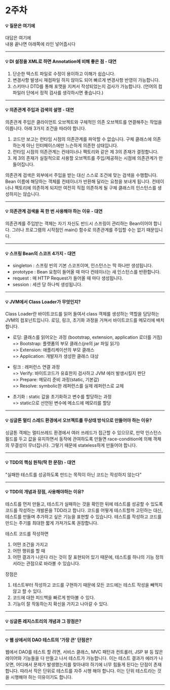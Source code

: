 # 2주차  
#### :bulb: 질문은 여기에  
대답은 여기에  
내용 끝나면 아래쪽에 라인 넣어줍시다  

--------

#### :bulb: DI 설정을 XML로 하면 Annotation에 비해 좋은 점 - 대연
1. 단순한 텍스트 파일로 수정이 용이하고 이해가 쉽습니다.
2. 변경사항 발생시 재컴파일 하지 않아도 되어 빠르게 변경사항 반영이 가능합니다.
3. 스키마나 DTD를 통해 포맷을 지켜서 작성되었는지 검사가 가능합니다. (언어의 컴파일러 단에서 정적 검사를 생각하시면 좋습니다.)

--------

#### :bulb: 의존관계 주입과 검색의 설명 - 대연

의존관계 주입은 클라이언트 오브젝트와 구체적인 의존 오브젝트를 연결해주는 작업을 이릅니다. 아래 3가지 조건을 따라야 합니다.
1. 코드만 보고는 런타임 시점의 의존관계를 파악할 수 없습니다. 구체 클래스에 의존하는게 아닌 인터페이스에만 느슨하게 의존한 상태입니다.
2. 런타임 시점의 의존관계는 컨테이너나 팩토리와 같은 제 3의 존재가 결정합니다.
3. 제 3의 존재가 실질적으로 사용할 오브젝트를 주입/제공하는 시점에 의존관계가 만들어집니다.

의존관계 검색은 외부에서 주입을 받는 대신 스스로 조건에 맞는 검색을 수행합니다. Bean 이름에 해당하는 객체를 컨테이너가 반환해 달라는 요청을 보내게 됩니다. 컨테이너나 팩토리에 의존하게 되지만 여전히 직접 의존하게 될 구체 클래스의 인스턴스를 생성하지는 않습니다.

--------

#### :bulb: 의존관계 검색을 꼭 한 번 사용해야 하는 이유 - 대연

의존관계를 주입받는 객체는 자기 자신도 반드시 스프링이 관리하는 Bean이어야 합니다. 그러나 프로그램의 시작점인 main() 함수로 의존관계를 주입할 수는 없기 때문입니다.

--------

#### :bulb: 스프링 Bean의 스코프 4가지 - 대연

- singleton : 스프링 빈의 기본 스코프이며, 인스턴스는 딱 하나만 생성됩니다.
- prototype : Bean 요청이 들어올 때 마다 컨테이너는 새 인스턴스를 반환합니다.
- request : 매 HTTP Request가 들어올 때 마다 생성됩니다.
- session : 세션 당 하나씩 생성됩니다.

--------

#### :bulb: JVM에서 Class Loader가 무엇인지?

Class Loader란 바이트코드를 읽어 들여서 class 객체를 생성하는 역할을 담당하는 JVM의 컴포넌트입니다.
로딩, 링크, 초기화 과정을 거쳐서 바이트코드를 메모리에 배치합니다.    
- 로딩: 클래스를 읽어오는 과정 (bootstrap, extension, application 로더를 거침)  
=> Bootstrap: 플랫폼의 부모 클래스(jre의 jar 파일 읽기)  
=> Extension: 애플리케이션의 부모 클래스  
=> Application: 개발자가 생성한 클래스 대상  

- 링크 : 레퍼런스 연결 과정  
=> Verify: 바이트코드가 유효한지 검사하고 JVM 에러 발생시킬지 판단  
=> Prepare: 메모리 준비 과정(static, 기본값)  
=> Resolve: symbolic한 레퍼런스를 실제 레퍼런스로 교체  

- 초기화 : static 값을 초기화하고 변수를 할당하는 과정  
=> static으로 선언된 변수에 메소드에 메모리를 할당   

--------


#### :bulb: 싱글톤 멀티 스레드 환경에서 오브젝트를 무상태 방식으로 만들어야 하는 이유?

싱글톤 객체는 멀티쓰레드 환경에서 여러 쓰레드가 접근할 수 있으므로, 만약 인스턴스 필드를 두고 값을 유지하면서 동작에 관여하도록 만들면 race-condition에 의해 객체의 무결성이 무너집니다. 그렇기 때문에 stateless하게 만들어야 합니다.

---------

#### :bulb: TDD의 핵심 원칙(딱 한 문장) - 대연

"실패한 테스트를 성공하도록 만드는 목적이 아닌 코드는 작성하지 않는다"

---------

#### :bulb: TDD의 개념과 장점, 사용해야하는 이유?

테스트를 먼저 만들고, 테스트가 실패하는 것을 확인한 뒤에 테스트를 성공할 수 있도록 코드를 작성하는 개발론을 TDD라고 합니다. 코드를 어떻게 테스트할까 고민하는 대신, 테스트를 만들며 추가하고 싶은 기능을 표현할 수 있습니다. 테스트를 작성하고 코드를 만드는 주기를 최대한 짧게 가져가도록 권장합니다.

테스트 코드를 작성하면
1. 어떤 조건을 가지고
2. 어떤 행위를 할 때
3. 어떤 결과가 나온다
라는 것이 잘 표현되어 있기 때문에, 테스트를 하나의 기능 정의서라는 관점으로 바라볼 수 있습니다.

장점은
1. 테스트부터 작성하고 코드를 구현하기 때문에 모든 코드에는 테스트 작성을 빼먹지 않고 할 수 있다.
2. 코드에 대한 피드백을 빠르게 받아볼 수 있다.
3. 기능이 잘 작동하는지 확신을 가지고 나아갈 수 있다.

---------

#### :bulb: 싱글톤 레지스트리의 개념과 그 장점은?

---------

#### :bulb: 웹 상에서의 DAO 테스트의 '가장 큰' 단점은?

웹에서 DAO를 테스트 할 려면, 서비스 클래스, MVC 패턴과 컨트롤러, JSP 뷰 등 많은 레이어와 기능들을 다 만들고 나서 테스트가 가능합니다.
이는 테스트 결과가 에러가 나오면, 어디에서 문제가 발생했는지를 찾아내야 하기에 너무 힘들게 된다는 단점이 존재합니다.
따라서 작은 단위로 테스트를 자주 시행 해야 합니다. 이는 단위 테스트라는 것을 시행해야 하는 이유이기도 합니다.

---------
